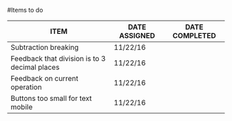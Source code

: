 #Items to do

ITEM  | DATE ASSIGNED | DATE COMPLETED  |
------|---------------|-----------------|
Subtraction breaking                          | 11/22/16 |       |
Feedback that division is to 3 decimal places | 11/22/16 |       |
Feedback on current operation                 | 11/22/16         |
Buttons too small for text mobile             | 11/22/16         |

